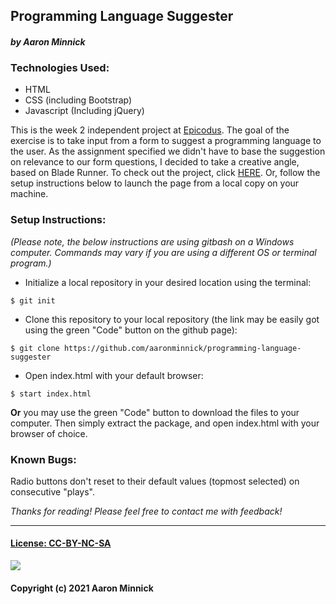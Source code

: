 ## Programming Language Suggester
#### _by Aaron Minnick_
### Technologies Used:
* HTML
* CSS (including Bootstrap)
* Javascript (Including jQuery)

This is the week 2 independent project at [Epicodus](https://www.epicodus.com). The goal of the exercise is to take input from a form to suggest a programming language to the user. As the assignment specified we didn't have to base the suggestion on relevance to our form questions, I decided to take a creative angle, based on Blade Runner. To check out the project, click [HERE](https://aaronminnick.github.io/programming-language-suggester/). Or, follow the setup instructions below to launch the page from a local copy on your machine.

### Setup Instructions:
_(Please note, the below instructions are using gitbash on a Windows computer. Commands may vary if you are using a different OS or terminal program.)_
* Initialize a local repository in your desired location using the terminal:
```
$ git init
```
* Clone this repository to your local repository (the link may be easily got using the green "Code" button on the github page):
```
$ git clone https://github.com/aaronminnick/programming-language-suggester
```
* Open index.html with your default browser:
```
$ start index.html
```
**Or** you may use the green "Code" button to download the files to your computer. Then simply extract the package, and open index.html with your browser of choice.

### Known Bugs:
Radio buttons don't reset to their default values (topmost selected) on consecutive "plays".

_Thanks for reading! Please feel free to contact me with feedback!_
***
#### [License: CC-BY-NC-SA](https://creativecommons.org/licenses/by-nc-sa/4.0/legalcode)
![](https://licensebuttons.net/l/by-nc-sa/3.0/88x31.png)
#### Copyright (c) 2021 Aaron Minnick